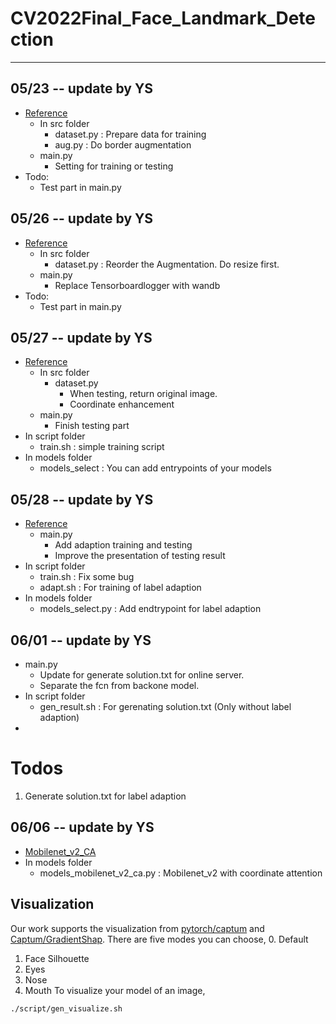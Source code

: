 # CV2022Final_Face_Landmark_Detection
---
## 05/23 -- update by YS
- [Reference](https://github.com/deepinsight/insightface/tree/master/alignment/synthetics/datasets)
    - In src folder
        - dataset.py : Prepare data for training
        - aug.py : Do border augmentation
    - main.py
        - Setting for training or testing
- Todo:
    - Test part in main.py  

## 05/26 -- update by YS
- [Reference](https://github.com/deepinsight/insightface/tree/master/alignment/synthetics/datasets)
    - In src folder
        - dataset.py : Reorder the Augmentation. Do resize first.
    - main.py
        - Replace Tensorboardlogger with wandb
- Todo:
    - Test part in main.py  

## 05/27 -- update by YS
- [Reference](https://github.com/deepinsight/insightface/tree/master/alignment/synthetics/datasets)
    - In src folder
        - dataset.py
            - When testing, return original image.
            - Coordinate enhancement
    - main.py
        - Finish testing part
- In script folder
    - train.sh : simple training script
- In models folder
    - models_select : You can add entrypoints of your models 

## 05/28 -- update by YS
- [Reference](https://github.com/deepinsight/insightface/tree/master/alignment/synthetics/datasets)
    - main.py
        - Add adaption training and testing
        - Improve the presentation of testing result
- In script folder
    - train.sh : Fix some bug
    - adapt.sh : For training of label adaption
- In models folder
    - models_select.py : Add endtrypoint for label adaption

## 06/01 -- update by YS
- main.py
    - Update for generate solution.txt for online server.
    - Separate the fcn from backone model.
- In script folder
    - gen_result.sh : For gerenating solution.txt (Only without label adaption)
- 
# Todos
1. Generate solution.txt for label adaption


## 06/06 -- update by YS
- [Mobilenet_v2_CA](https://github.com/Andrew-Qibin/CoordAttention)
- In models folder
    - models_mobilenet_v2_ca.py : Mobilenet_v2 with coordinate attention

## Visualization
Our work supports the visualization from [pytorch/captum](https://github.com/pytorch/captum) and [Captum/GradientShap](https://captum.ai/api/gradient_shap.html).
There are five modes you can choose,
0. Default
1. Face Silhouette
2. Eyes
3. Nose
4. Mouth
To visualize your model of an image,
```
./script/gen_visualize.sh
```